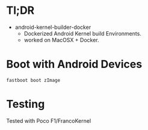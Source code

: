 

# Tl;DR
* android-kernel-builder-docker
  * Dockerized Android Kernel build Environments.
  * worked on MacOSX + Docker.

# Boot with Android Devices
```
fastboot boot zImage
```

# Testing
Tested with Poco F1/FrancoKernel

#
